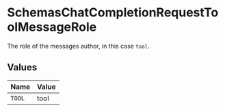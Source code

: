 # SchemasChatCompletionRequestToolMessageRole

The role of the messages author, in this case `tool`.


## Values

| Name   | Value  |
| ------ | ------ |
| `TOOL` | tool   |